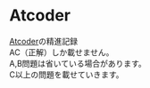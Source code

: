 # Atcoder
[Atcoder](https://atcoder.jp/?lang=ja)の精進記録  
AC（正解）しか載せません。  
A,B問題は省いている場合があります。  
C以上の問題を載せていきます。  　

